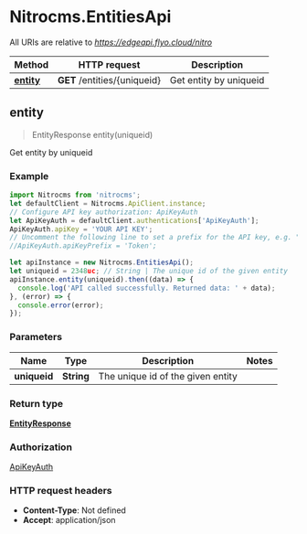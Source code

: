 # Nitrocms.EntitiesApi

All URIs are relative to *https://edgeapi.flyo.cloud/nitro*

Method | HTTP request | Description
------------- | ------------- | -------------
[**entity**](EntitiesApi.md#entity) | **GET** /entities/{uniqueid} | Get entity by uniqueid



## entity

> EntityResponse entity(uniqueid)

Get entity by uniqueid

### Example

```javascript
import Nitrocms from 'nitrocms';
let defaultClient = Nitrocms.ApiClient.instance;
// Configure API key authorization: ApiKeyAuth
let ApiKeyAuth = defaultClient.authentications['ApiKeyAuth'];
ApiKeyAuth.apiKey = 'YOUR API KEY';
// Uncomment the following line to set a prefix for the API key, e.g. "Token" (defaults to null)
//ApiKeyAuth.apiKeyPrefix = 'Token';

let apiInstance = new Nitrocms.EntitiesApi();
let uniqueid = 2348uc; // String | The unique id of the given entity
apiInstance.entity(uniqueid).then((data) => {
  console.log('API called successfully. Returned data: ' + data);
}, (error) => {
  console.error(error);
});

```

### Parameters


Name | Type | Description  | Notes
------------- | ------------- | ------------- | -------------
 **uniqueid** | **String**| The unique id of the given entity | 

### Return type

[**EntityResponse**](EntityResponse.md)

### Authorization

[ApiKeyAuth](../README.md#ApiKeyAuth)

### HTTP request headers

- **Content-Type**: Not defined
- **Accept**: application/json

